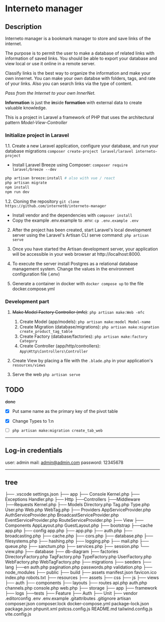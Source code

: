 # Interneto manager

## Description
Interneto manager is a bookmark manager to store and save links of the internet.

The purpose is to permit the user to make a database of related links with information of saved links. You should be able to export your database and view local or use it online in a remote server.

Classify links is the best way to organize the information and make your own innernet. You can make your own databse with folders, tags, and rate of your links. Also you can search links via the type of content.

*Pass from the Internet to your own InnerNet.*

**Information** is just the **in**side **formation** with external data to create valuable knowledge.


This is a project in Laravel a framework of PHP that uses the architectural pattern *Model-View-Controller*

### Initialize project in Laravel

1.1. Create a new Laravel application, configure your database, and run your database migrations
`composer create-project laravel/laravel interneto-project`

- Install Laravel Breeze using Composer: `composer require laravel/breeze --dev`
```sh
php artisan breeze:install # also with vue / react 
php artisan migrate
npm install
npm run dev
```

1.2. Cloning the repository `git clone https://github.com/internet0/interneto-manager`
- Install vendor and the dependencies with `composer install`
- Copy the example .env.example to .env: `cp .env.example .env`

2. After the project has been created, start Laravel's local development server using the Laravel's Artisan CLI serve command: `php artisan serve`

3. Once you have started the Artisan development server, your application will be accessible in your web browser at http://localhost:8000. 

4. To execute the server install Postgres as a relational database management system. Change the values in the environment configuration file (.env)

5. Generate a container in docker with `docker compose up` to the file docker.compose.yml


### Development part

1. ~~Make Model Factory Controller (mfc)~~:  `php artisan make:Web -mfc`
	1. Create Model (app/models): `php artisan make:model Model-name`
	2. Create Migration  (database/migrations): `php artisan make:migration create_product_tag_table`
	3. Create Factory (database/factories): `php artisan make:factory Category`
	4. Create Controller (app/http/controllers): `App\Http\Controllers\Controller`

2. Create View by placing a file with the `.blade.php` in your application's `resources/views`

3. Serve the web `php artisan serve`



## TODO
~~done~~
- [x] Put same name as the primary key of the pivot table
- [x] Change Types to 1:n
- [ ] `php artisan make:migration create_tab_web`


---

## Log-in credentials
user: admin
mail: admin@admin.com
password: 12345678

---


## tree

├── .vscode
	settings.json
├── app
	├── Console
		Kernel.php
	├── Exceptions
		Handler.php
	├── Http
		├──Controllers
		├──Middleware
		├──Requests
		Kernel.php
	├── Models
		Directory.php
		Tag.php
		Type.php
		User.php
		Web.php
		WebTag.php
	├── Providers
		AppServiceProvider.php
		AuthServiceProvider.php
		BroadcastServiceProvider.php
		EventServiceProvider.php
		RouteServiceProvider.php
	├── View
		├── Components
			AppLayout.php
			GuestLayout.php
├── bootstrap
	├──cache
	app.php
├── config
	app.php
	├── app.php
	├── auth.php
	├── broadcasting.php
	├── cache.php
	├── cors.php
	├── database.php
	├── filesystems.php
	├── hashing.php
	├── logging.php
	├── mail.php
	├── queue.php
	├── sanctum.php
	├── services.php
	├── session.php
	└── view.php
├── database
	├── db-diagram
	├── factories
		DirectoryFactory.php
		TagFactory.php
		TypeFactory.php
		UserFactory.php
		WebFactory.php
		WebTagFactory.php
	├── migrations
	├── seeders
├── lang
	├──en
		auth.php
		pagination.php
		passwords.php
		validation.php
├── node_modules
├── public
	├── build
		├── assets
		manifest.json
	favicon.ico
	index.php
	robots.txt
├── resources
	├── assets
	├── css
	├── js
	├── views
		├── auth
		├── components
		├── layouts
├── routes
	api.php
	auth.php
	channels.php
	console.php
	web.php
├── storage
	├── app
	├── framework
	├── logs
├──tests
	├── Feature
		├── Auth
	├── Unit
├── vendor
.editorconfig
.env
.env.example
.gitattributes
.gitignore
artisan
composer.json
composer.lock
docker-compose.yml
package-lock.json
package.json
phpunit.xml
pstcss.config.js
README.md
tailwind.config.js
vite.config.js